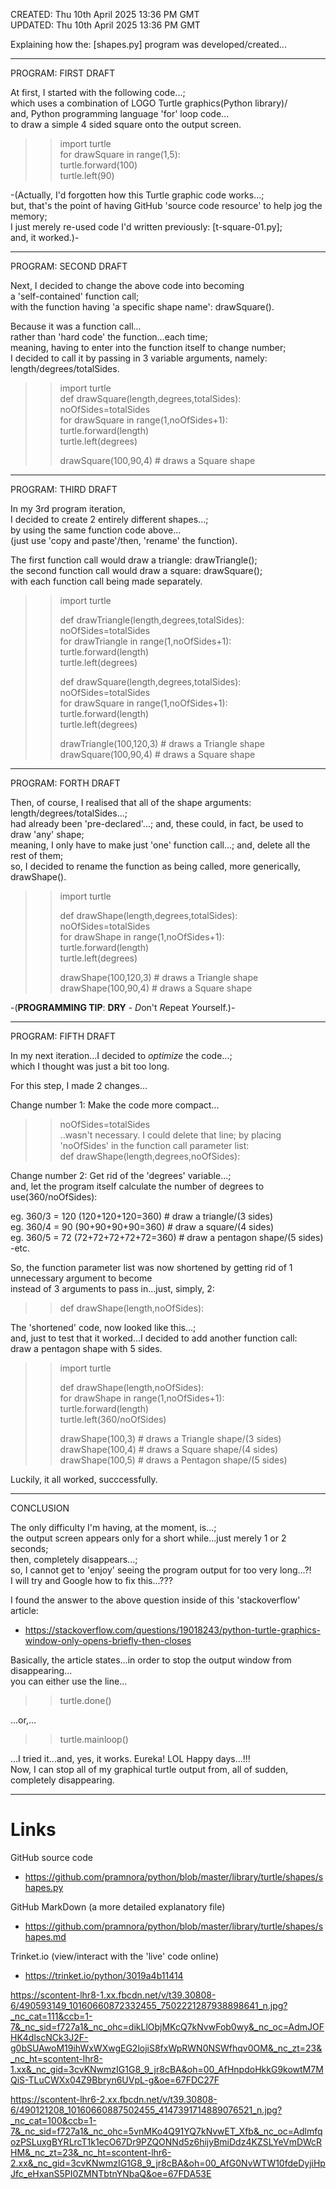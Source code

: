 CREATED: Thu 10th April 2025 13:36 PM GMT  
UPDATED: Thu 10th April 2025 13:36 PM GMT  

Explaining how the: [shapes.py] program was developed/created...

-----

PROGRAM: FIRST DRAFT

At first, I started with the following code...;   
which uses a combination of LOGO Turtle graphics(Python library)/   
and, Python programming language 'for' loop code...     
to draw a simple 4 sided square onto the output screen.    

>>import turtle  
>>for drawSquare in range(1,5):  
>>    turtle.forward(100)  
>>    turtle.left(90)

-(Actually, I'd forgotten how this Turtle graphic code works...;    
but, that's the point of having GitHub 'source code resource' to help jog the memory;    
I just merely re-used code I'd written previously: [t-square-01.py];  
and, it worked.)-    

-----

PROGRAM: SECOND DRAFT

Next, I decided to change the above code into becoming  
a 'self-contained' function call;    
with the function having 'a specific shape name': drawSquare().   
  
Because it was a function call...  
rather than 'hard code' the function...each time;  
meaning, having to enter into the function itself to change number;      
I decided to call it by passing in 3 variable arguments, namely:      
length/degrees/totalSides.  

>>import turtle  
>>def drawSquare(length,degrees,totalSides):       
>>noOfSides=totalSides  
>>for drawSquare in range(1,noOfSides+1):  
>>    turtle.forward(length)  
>>    turtle.left(degrees)  
>>
>>drawSquare(100,90,4)     # draws a Square shape  

-----

PROGRAM: THIRD DRAFT

In my 3rd program iteration,  
I decided to create 2 entirely different shapes...;    
by using the same function code above...  
(just use 'copy and paste'/then, 'rename' the function).  
    
The first function call would draw a triangle: drawTriangle();      
the second function call would draw a square: drawSquare();    
with each function call being made separately.    

>>import turtle  
>>    
>>def drawTriangle(length,degrees,totalSides):     
>>noOfSides=totalSides  
>>for drawTriangle in range(1,noOfSides+1):  
>>    turtle.forward(length)  
>>    turtle.left(degrees)  
>>
>>def drawSquare(length,degrees,totalSides):       
>>noOfSides=totalSides  
>>for drawSquare in range(1,noOfSides+1):  
>>    turtle.forward(length)  
>>    turtle.left(degrees)  
>>  
>>drawTriangle(100,120,3)  # draws a Triangle shape  
>>drawSquare(100,90,4)     # draws a Square shape  

-----

PROGRAM: FORTH DRAFT

Then, of course, I realised that all of the shape arguments: length/degrees/totalSides...;    
had already been 'pre-declared'...; and, these could, in fact, be used to draw 'any' shape;    
meaning, I only have to make just 'one' function call...; and, delete all the rest of them;    
so, I decided to rename the function as being called, more generically, drawShape().      

>>import turtle
>>    
>>def drawShape(length,degrees,totalSides):         
>>noOfSides=totalSides  
>>for drawShape in range(1,noOfSides+1):    
>>    turtle.forward(length)    
>>    turtle.left(degrees)  
>>
>>drawShape(100,120,3)  # draws a Triangle shape  
>>drawShape(100,90,4)   # draws a Square shape  

-(**PROGRAMMING TIP**: **DRY** - *D*on't *R*epeat *Y*ourself.)-  

-----

PROGRAM: FIFTH DRAFT

In my next iteration...I decided to *optimize* the code...;     
which I thought was just a bit too long.  

For this step, I made 2 changes...  

Change number 1: Make the code more compact...  

>>noOfSides=totalSides  
..wasn't necessary. I could delete that line; by placing 'noOfSides' in the function call parameter list:   
>>def drawShape(length,degrees,noOfSides):         

Change number 2: Get rid of the 'degrees' variable...;   
and, let the program itself calculate the number of degrees to use(360/noOfSides):

eg. 360/3 = 120 (120+120+120=360) # draw a triangle/(3 sides)     
eg. 360/4 = 90 (90+90+90+90=360)  # draw a square/(4 sides)  
eg. 360/5 = 72 (72+72+72+72+72=360) # draw a pentagon shape/(5 sides)  
-etc.  

So, the function parameter list was now shortened by getting rid of 1 unnecessary argument to become  
instead of 3 arguments to pass in...just, simply, 2:       
>>def drawShape(length,noOfSides):           

The 'shortened' code, now looked like this...;  
and, just to test that it worked...I decided to add another function call:   
draw a pentagon shape with 5 sides.  

>>import turtle  
>>    
>>def drawShape(length,noOfSides):         
>>for drawShape in range(1,noOfSides+1):    
>>    turtle.forward(length)    
>>    turtle.left(360/noOfSides)  
>>
>>drawShape(100,3)  # draws a Triangle shape/(3 sides)   
>>drawShape(100,4)   # draws a Square shape/(4 sides)  
>>drawShape(100,5)   # draws a Pentagon shape/(5 sides)  

Luckily, it all worked, succcessfully.

-----

CONCLUSION

The only difficulty I'm having, at the moment, is...;  
the output screen appears only for a short while...just merely 1 or 2 seconds;   
then, completely disappears...;  
so, I cannot get to 'enjoy' seeing the program output for too very long...?!  
I will try and Google how to fix this...???

I found the answer to the above question inside of this 'stackoverflow' article:    

- https://stackoverflow.com/questions/19018243/python-turtle-graphics-window-only-opens-briefly-then-closes        

Basically, the article states...in order to stop the output window from disappearing...  
you can either use the line...
  
>>turtle.done()    

...or,...  

>>turtle.mainloop()  

...I tried it...and, yes, it works. Eureka! LOL Happy days...!!!  
Now, I can stop all of my graphical turtle output from, all of sudden, completely disappearing.  

-----

# Links

GitHub source code  
- https://github.com/pramnora/python/blob/master/library/turtle/shapes/shapes.py  

GitHub MarkDown (a more detailed explanatory file)  
- https://github.com/pramnora/python/blob/master/library/turtle/shapes/shapes.md  

Trinket.io  (view/interact with the 'live' code online)  
- https://trinket.io/python/3019a4b11414  
 
https://scontent-lhr8-1.xx.fbcdn.net/v/t39.30808-6/490593149_10160660872332455_7502221287938898641_n.jpg?_nc_cat=111&ccb=1-7&_nc_sid=f727a1&_nc_ohc=dikLlObjMKcQ7kNvwFob0wy&_nc_oc=AdmJOFHK4dlscNCk3J2F-g0bSUAwoM19ihWxWXwgEG2lojiS8fxWpRWN0NSWfhqv0OM&_nc_zt=23&_nc_ht=scontent-lhr8-1.xx&_nc_gid=3cvKNwmzIG1G8_9_jr8cBA&oh=00_AfHnpdoHkkG9kowtM7MQiS-TLuCWXx04Z9Bbryn6UVpL-g&oe=67FDC27F

https://scontent-lhr6-2.xx.fbcdn.net/v/t39.30808-6/490121208_10160660887502455_4147391714889076521_n.jpg?_nc_cat=100&ccb=1-7&_nc_sid=f727a1&_nc_ohc=5vnMKo4Q91YQ7kNvwET_Xfb&_nc_oc=AdlmfqozPSLuxgBYRLrcT1k1ecO67Dr9PZQONNd5z6hijyBmiDdz4KZSLYeVmDWcRHM&_nc_zt=23&_nc_ht=scontent-lhr6-2.xx&_nc_gid=3cvKNwmzIG1G8_9_jr8cBA&oh=00_AfG0NvWTW10fdeDyjiHpJfc_eHxanS5PI0ZMNTbtnYNbaQ&oe=67FDA53E
